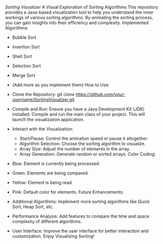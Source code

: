 _Sorting Visualizer_
A Visual Exploration of Sorting Algorithms
This repository provides a Java-based visualization tool to help you understand the inner workings of various sorting algorithms. By animating the sorting process, you can gain insights into their efficiency and complexity.
Implemented Algorithms:
 * Bubble Sort
 * Insertion Sort
 * Shell Sort
 * Selection Sort
 * Merge Sort
 * (Add more as you implement them)
How to Use:
 * Clone the Repository:
   git clone https://github.com/your-username/SortingVisualizer.git

 * Compile and Run:
   Ensure you have a Java Development Kit (JDK) installed. Compile and run the main class of your project. This will launch the visualization application.
 * Interact with the Visualization:
   * Start/Pause: Control the animation speed or pause it altogether.
   * Algorithm Selection: Choose the sorting algorithm to visualize.
   * Array Size: Adjust the number of elements in the array.
   * Array Generation: Generate random or sorted arrays.
Color Coding:
 * Blue: Element is currently being processed.
 * Green: Elements are being compared.
 * Yellow: Element is being read.
 * Pink: Default color for elements.
Future Enhancements:
 * Additional Algorithms: Implement more sorting algorithms like Quick Sort, Heap Sort, etc.
 * Performance Analysis: Add features to compare the time and space complexity of different algorithms.
 * User Interface: Improve the user interface for better interaction and customization.
Enjoy Visualizing Sorting!
